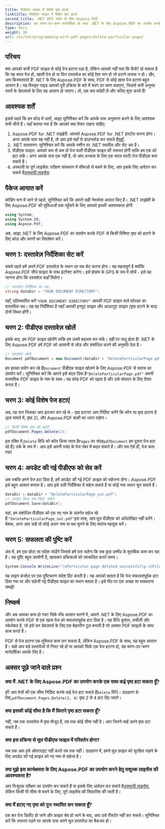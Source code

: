 ```yaml
---
title: पीडीएफ फाइल में विशेष पृष्ठ हटाएं
linktitle: पीडीएफ फाइल में विशेष पृष्ठ हटाएं
second_title: .NET API संदर्भ के लिए Aspose.PDF
description: इस चरण-दर-चरण मार्गदर्शिका के साथ .NET के लिए Aspose.PDF का उपयोग करके PDF फ़ाइल से किसी विशिष्ट पृष्ठ को हटाने का तरीका जानें।
type: docs
weight: 30
url: /hi/net/programming-with-pdf-pages/delete-particular-page/
---
```

## परिचय

क्या आपको कभी PDF फ़ाइल से कोई पेज हटाना पड़ा है, लेकिन आपको नहीं पता कि कैसे? हो सकता है कि यह कवर पेज हो, खाली पेज हो या फिर दस्तावेज़ का कोई ऐसा भाग हो जो हटाने लायक न हो। खैर, आप किस्मतवाले हैं! .NET के लिए Aspose.PDF के साथ, PDF से कोई खास पेज हटाना बहुत आसान है। यह विस्तृत गाइड आपको पूरी प्रक्रिया के बारे में चरण दर चरण बताएगा, जिससे सभी अनुभव स्तरों के डेवलपर्स के लिए यह आसान हो जाएगा। तो, एक कप कॉफ़ी लें और चलिए शुरू करते हैं!

## आवश्यक शर्तें

इससे पहले कि हम कोड में उतरें, आइए सुनिश्चित करें कि आपके पास अनुसरण करने के लिए आवश्यक सभी चीजें हैं। यहाँ बताया गया है कि आपको क्या तैयार रखना चाहिए:

1. Aspose.PDF for .NET लाइब्रेरी: आपको Aspose.PDF for .NET इंस्टॉल करना होगा। अगर आपके पास यह नहीं है, तो आप इसे यहाँ से डाउनलोड कर सकते हैं[यहाँ](https://releases.aspose.com/pdf/net/).
2. .NET वातावरण: सुनिश्चित करें कि आपके मशीन पर .NET स्थापित और सेट अप है।
3. पीडीएफ फाइल: आपको कम से कम दो पेज वाली पीडीएफ फाइल की जरूरत होगी ताकि हम एक को हटा सकें। अगर आपके पास एक नहीं है, तो आप अभ्यास के लिए एक सरल मल्टी-पेज पीडीएफ बना सकते हैं।
4.  अस्थायी या पूर्ण लाइसेंस: परीक्षण संस्करण में सीमाओं से बचने के लिए, आप इसके लिए आवेदन कर सकते हैं[अस्थायी लाइसेंस](https://purchase.aspose.com/temporary-license/).

## पैकेज आयात करें

कोडिंग भाग में जाने से पहले, सुनिश्चित करें कि आपने सही नेमस्पेस आयात किए हैं। .NET लाइब्रेरी के लिए Aspose.PDF की सुविधाओं तक पहुँचने के लिए आपको इनकी आवश्यकता होगी:

```csharp
using System;
using System.IO;
using Aspose.Pdf;
```

अब, आइए .NET के लिए Aspose.PDF का उपयोग करके PDF से किसी विशिष्ट पृष्ठ को हटाने के लिए कोड और चरणों का विश्लेषण करें।

## चरण 1: दस्तावेज़ निर्देशिका सेट करें

सबसे पहले हमें अपने PDF दस्तावेज़ के स्थान का पथ सेट करना होगा। यह महत्वपूर्ण है क्योंकि Aspose.PDF सीधे फ़ाइल के साथ इंटरैक्ट करेगा। इसे प्रोग्राम के GPS के रूप में सोचें - इसे यह जानना होगा कि दस्तावेज़ कहाँ मिलेगा।

```csharp
// दस्तावेज़ निर्देशिका का पथ.
string dataDir = "YOUR DOCUMENT DIRECTORY";
```

 यहाँ, प्रतिस्थापित करें`"YOUR DOCUMENT DIRECTORY"` आपकी PDF फ़ाइल वाले फ़ोल्डर का वास्तविक पथ। यह वह निर्देशिका है जहाँ आपकी इनपुट फ़ाइल और आउटपुट फ़ाइल (पृष्ठ हटाने के बाद) दोनों स्थित होंगी।

## चरण 2: पीडीएफ दस्तावेज़ खोलें

इसके बाद, हम PDF फ़ाइल खोलेंगे ताकि हम उसमें बदलाव कर सकें। यहीं पर जादू होता है! .NET के लिए Aspose.PDF हमें PDF को आसानी से लोड और संशोधित करने की अनुमति देता है।

```csharp
// दस्तावेज़ खोलें
Document pdfDocument = new Document(dataDir + "DeleteParticularPage.pdf");
```


 हम इसका प्रयोग कर रहे हैं`Document` पीडीएफ फाइल खोलने के लिए Aspose.PDF से क्लास का उपयोग करें। सुनिश्चित करें कि आपने इसे बदल दिया है`"DeleteParticularPage.pdf"` अपनी वास्तविक PDF फ़ाइल के नाम के साथ। यह कोड PDF को पढ़ता है और उसे संपादन के लिए तैयार करता है।

## चरण 3: कोई विशेष पेज हटाएं

अब, वह भाग जिसका आप इंतजार कर रहे थे - पृष्ठ हटाना! आप निर्दिष्ट करेंगे कि कौन सा पृष्ठ हटाना है (इस मामले में, पृष्ठ 2), और Aspose.PDF बाकी का ध्यान रखेगा।

```csharp
// किसी विशेष पृष्ठ को हटाएँ
pdfDocument.Pages.Delete(2);
```


इस पंक्ति में,`Delete` विधि को कॉल किया जाता है`Pages` का संग्रह`pdfDocument` हम दूसरा पेज हटा रहे हैं`2` तर्क के रूप में। आप इसे अपनी पसंद के पेज नंबर में बदल सकते हैं। और बस ऐसे ही, पेज चला गया!

## चरण 4: अपडेट की गई पीडीएफ को सेव करें

अब जबकि हमने पेज हटा दिया है, हमें अपडेट की गई PDF फ़ाइल को सहेजना होगा। Aspose.PDF इसे बहुत आसान बनाता है। आप इसे उसी निर्देशिका में सहेज सकते हैं या कोई नया स्थान चुन सकते हैं।

```csharp
dataDir = dataDir + "DeleteParticularPage_out.pdf";
// अपडेट किया गया PDF सहेजें
pdfDocument.Save(dataDir);
```


 यहां, हम संशोधित पीडीएफ को एक नए नाम के अंतर्गत सहेज रहे हैं:`"DeleteParticularPage_out.pdf"`इस तरह, आप मूल पीडीएफ को अधिलेखित नहीं करेंगे। बेशक, अगर आप चाहें तो कोई अलग नाम या पथ चुनने के लिए स्वतंत्र महसूस करें।

## चरण 5: सफलता की पुष्टि करें

अंत में, हम एक छोटा सा संदेश जोड़ेंगे जिससे हमें पता चलेगा कि सब कुछ उम्मीद के मुताबिक काम कर रहा है। यह पुष्टि बहुत उपयोगी है, खासकर प्रक्रियाओं को स्वचालित करते समय।

```csharp
System.Console.WriteLine("\nParticular page deleted successfully.\nFile saved at " + dataDir);
```


यह लाइन कंसोल पर एक पुष्टिकरण संदेश प्रिंट करती है। यह आपको बताता है कि पेज सफलतापूर्वक हटा दिया गया था और सहेजी गई पीडीएफ फाइल का स्थान बताता है। इसे पीठ पर एक अच्छा सा थपथपाना समझें!

## निष्कर्ष

और अब आपका काम हो गया! सिर्फ़ पाँच आसान चरणों में, आपने .NET के लिए Aspose.PDF का उपयोग करके PDF से एक खास पेज को सफलतापूर्वक हटा दिया है। यह विधि कुशल, लचीली और स्केलेबल है, जो इसे उन डेवलपर्स के लिए एक बेहतरीन टूल बनाती है जो अक्सर PDF फ़ाइलों के साथ काम करते हैं।

PDF से पेज हटाना एक मुश्किल काम लग सकता है, लेकिन Aspose.PDF के साथ, यह बहुत आसान है। चाहे आप बड़े दस्तावेज़ों से निपट रहे हों या आपको सिर्फ़ एक पेज हटाना हो, यह चरण-दर-चरण मार्गदर्शिका आपके लिए है।

## अक्सर पूछे जाने वाले प्रश्न

### क्या मैं .NET के लिए Aspose.PDF का उपयोग करके एक साथ कई पृष्ठ हटा सकता हूँ?
 हाँ! आप पेजों की एक सीमा निर्दिष्ट करके कई पेज हटा सकते हैं`Delete` विधि। उदाहरण के लिए,`pdfDocument.Pages.Delete(2, 4)` पृष्ठ 2 से 4 हटा दिए जाएंगे।

### क्या इसकी कोई सीमा है कि मैं कितने पृष्ठ हटा सकता हूँ?
नहीं, जब तक दस्तावेज़ में पृष्ठ मौजूद हैं, तब तक कोई सीमा नहीं है। आप जितने चाहें उतने पृष्ठ हटा सकते हैं।

### क्या इस प्रक्रिया से मूल पीडीएफ फाइल में परिवर्तन होगा?
जब तक आप इसे ओवरराइट नहीं करते तब तक नहीं। उदाहरण में, हमने मूल फ़ाइल को सुरक्षित रखने के लिए अपडेट की गई फ़ाइल को नए नाम से सहेजा है।

### क्या मुझे इस कार्यक्षमता के लिए Aspose.PDF का उपयोग करने हेतु सशुल्क लाइसेंस की आवश्यकता है?
 आप निःशुल्क परीक्षण का उपयोग कर सकते हैं या इसके लिए आवेदन कर सकते हैं[अस्थायी लाइसेंस](https://purchase.aspose.com/temporary-license/), लेकिन किसी भी सीमा से बचने के लिए, पूर्ण लाइसेंस की सिफारिश की जाती है।

### क्या मैं हटाए गए पृष्ठ को पुनः स्थापित कर सकता हूँ?
एक बार पेज डिलीट हो जाने और फ़ाइल सेव हो जाने के बाद, आप उसे रीस्टोर नहीं कर सकते। सुनिश्चित करें कि ज़रूरत पड़ने पर आपके पास अपने मूल दस्तावेज़ का बैकअप हो।